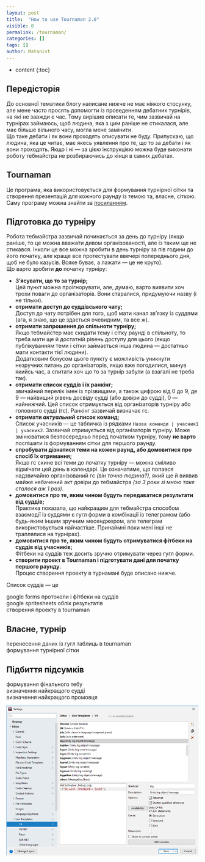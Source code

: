 ```yaml
---
layout: post
title:  "How to use Tournaman 2.0"
visible: 0
permalink: /tournaman/
categories: []
tags: []
author: Matanist
---
```


* content
{:toc}

## Передісторія
До основної тематики блогу написане нижче не має ніякого стосунку, але мене часто просять допомогти із проведенням дебатних турнірів, на які не завжди є час. 
Тому вирішив описати те, чим зазвичай на турнірах займаюсь, щоб людина, яка з цим раніше не стикалася, але має більше вільного часу, могла мене замінити.  
Що таке дебати і як вони проходять описувати не буду. Припускаю, що людина, яка це читає, має якесь уявлення про те, що то за дебати і як вони проходять. 
Якщо і ні — за цією інструкцією можна буде виконати роботу тебмайстра не розбираючись до кінця в самих дебатах.

## Tournaman
Це програма, яка використовується для формування турнірної сітки та створення презентацій для кожного раунду із темою та, власне, сіткою.  
Саму програму можна знайти за [посиланням](http://tournaman.wikidot.com/download "Tournaman tabbing software").  

## Підготовка до турніру
Робота тебмайстра зазвичай починається за день до турніру (якщо раніше, то це можна вважати дивом організованості, але із таким ще не стикався. Інколи це все можна зробити в день турніру за пів години до його початку, але краще все протестувати ввечері попереднього дня, щоб не було казусів. Всяке буває, а лажати — це не круто).  
Що варто зробити **до** початку турніру:
* **З’ясувати, що то за турнір;**  
Цей пункт можна проігнорувати, але, думаю, варто виявити хоч трохи поваги до організаторів. Вони старалися, придумуючи назву (і не тільки).  
* **отримати доступ до суддівського чату;**  
Доступ до чату потрібен для того, щоб мати канал зв’язку із суддями (ага, я знаю, що це здається очевидним, та все ж).  
* **отримати запрошення до спільноти турніру;**  
Якщо тебмайстер має скидати тему і сітку раунді в спільноту, то треба мати ще й достатній рівень доступу для цього (якщо публікуванням теми і сітки займається інша людина — достатньо мати контакти тієї людини).  
Додатковим бонусом цього пункту є можливість уникнути незручних питань до організаторів, якщо вже погодилися, минув якийсь час, а спитати хоч що то за турнір забули (а взагалі не треба так).  
* **отримати список суддів і їх ранкінг;**  
звичайний перелік імен із прізвищами, а також цифрою від 0 до 9, де 9 — найвищий рівень досвіду судді (або довіри до судді), 0 — найнижчий. Цей список отримується від організаторів турніру або головного судді (гс). Ранкінг зазвичай визначає гс.  
* **отримати _актуальний_ список команд;**  
Список учасників — це табличка із рядками ```Назва команди | учасник1 | учасник2```. Зазвичай отримується від організаторів турніру. Може змінюватися безпосередньо перед початком турніру, тому **не варто** поспішати із формуванням сітки для першого раунду.  
* **спробувати дізнатися теми на кожен раунд, або домовитися про спосіб їх отримання;**  
Якщо гс скине всі теми до початку турніру — можна сміливо відмічати цей день в календарі. Це означатиме, що попався надзвичайно організований гс _(він точно людина?)_, який ще й виявив майже небачений акт довіри до тебмайстра _(за 3 роки зі мною таке сталося аж 1 раз)_.  
* **домовитися про те, яким чином будуть передаватися результати від суддів;**  
Практика показала, що найкращим для тебмайстра способом взаємодії із суддями є гугл форми в комбінації із телеграмом (або будь-яким іншим зручним месенджером, але телеграм використовується найчастіше. Принаймні поки мені інші не траплялися на турнірах).  
* **домовитися про те, яким чином будуть отримуватися фітбеки на суддів від учасників;**  
Фітбеки на суддів теж досить зручно отримувати через гугл форми.  
* **створити проект в Tournaman і підготувати дані для початку першого раунду.**  
Процес створення проекту в турнамані буде описано нижче.  
  

Список суддів — це 
 





google forms протоколи і фітбеки на суддів  
google spritesheets облік результатів  
створення проекту в tournaman  

## Власне, турнір
перенесення даних із гугл таблиць в tournaman  
формування турнірної сітки  

## Підбиття підсумків
формування фінального тебу  
визначення найкращого судді  
визначення найкращого промовця  

![Settings](/assets/2020-01_30-rider-live-templates-1.png)